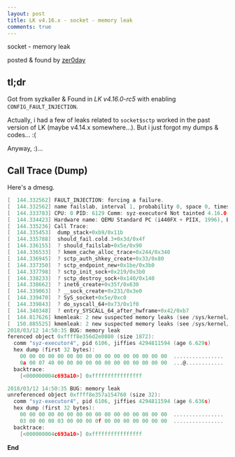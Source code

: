 ```yaml
---
layout: post
title: LK v4.16.x - socket - memory leak
comments: true
---
```


socket - memory leak

posted & found by [zer0day](https://kozistr.github.io/)

## tl;dr

Got from syzkaller & Found in *LK v4.16.0-rc5* with enabling ```CONFIG_FAULT_INJECTION```.

Actually, i had a few of leaks related to ```socket$sctp``` worked in the past version of LK (maybe v4.14.x somewhere...).
But i just forgot my dumps & codes... :(

Anyway, :)...

## Call Trace (Dump)

Here's a dmesg.

```c
[  144.332562] FAULT_INJECTION: forcing a failure.
[  144.332562] name failslab, interval 1, probability 0, space 0, times 0
[  144.333783] CPU: 0 PID: 6129 Comm: syz-executor4 Not tainted 4.16.0-rc5+ #12
[  144.334423] Hardware name: QEMU Standard PC (i440FX + PIIX, 1996), BIOS 1.10.2-1ubuntu1 04/01/2014
[  144.335236] Call Trace:
[  144.335453]  dump_stack+0xb9/0x11b
[  144.335788]  should_fail.cold.3+0x3d/0x4f
[  144.336155]  ? should_failslab+0x5e/0x90
[  144.336533]  ? kmem_cache_alloc_trace+0x244/0x340
[  144.336945]  ? sctp_auth_shkey_create+0x33/0x80
[  144.337350]  ? sctp_endpoint_new+0x1be/0x3b0
[  144.337798]  ? sctp_init_sock+0x219/0x3b0
[  144.338233]  ? sctp_destroy_sock+0x140/0x140
[  144.338662]  ? inet6_create+0x35f/0x630
[  144.339063]  ? __sock_create+0x231/0x3e0
[  144.339470]  ? SyS_socket+0x5e/0xc0
[  144.339843]  ? do_syscall_64+0x73/0x1f0
[  144.340348]  ? entry_SYSCALL_64_after_hwframe+0x42/0xb7
[  144.817626] kmemleak: 2 new suspected memory leaks (see /sys/kernel/debug/kmemleak)
[  150.885525] kmemleak: 2 new suspected memory leaks (see /sys/kernel/debug/kmemleak)
2018/03/12 14:50:35 BUG: memory leak
ferenced object 0xffff8e356d2e0880 (size 1872):
  comm "syz-executor4", pid 6106, jiffies 4294811594 (age 6.629s)
  hex dump (first 32 bytes):
    00 00 00 00 00 00 00 00 00 00 00 00 00 00 00 00  ................
    0a 00 07 40 00 00 00 00 00 00 00 00 00 00 00 00  ...@............
  backtrace:
    [<000000004c693a10>] 0xffffffffffffffff

2018/03/12 14:50:35 BUG: memory leak
unreferenced object 0xffff8e357a154760 (size 32):
  comm "syz-executor4", pid 6106, jiffies 4294811594 (age 6.636s)
  hex dump (first 32 bytes):
    00 00 00 00 00 00 00 00 00 00 00 00 00 00 00 00  ................
    03 00 00 00 03 00 00 00 0f 00 00 00 00 00 00 00  ................
  backtrace:
    [<000000004c693a10>] 0xffffffffffffffff
```

**End**